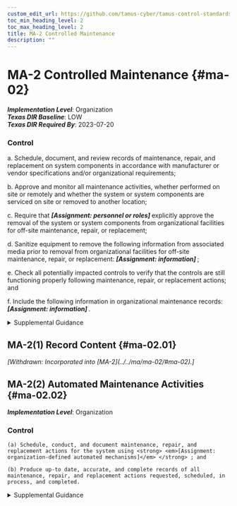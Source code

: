 ```yaml
---
custom_edit_url: https://github.com/tamus-cyber/tamus-control-standards/tree/main/content/tamus.edu/TAMUS_profile.xml
toc_min_heading_level: 2
toc_max_heading_level: 2
title: MA-2 Controlled Maintenance
description: ""
---
```


# MA-2 Controlled Maintenance {#ma-02}

_**Implementation Level**_: Organization\
_**Texas DIR Baseline**_: LOW\
_**Texas DIR Required By**_: 2023-07-20

### Control

a. Schedule, document, and review records of maintenance, repair, and replacement on system components in accordance with manufacturer or vendor specifications and/or organizational requirements;

b. Approve and monitor all maintenance activities, whether performed on site or remotely and whether the system or system components are serviced on site or removed to another location;

c. Require that <strong> <em>[Assignment: personnel or roles]</em> </strong> explicitly approve the removal of the system or system components from organizational facilities for off-site maintenance, repair, or replacement;

d. Sanitize equipment to remove the following information from associated media prior to removal from organizational facilities for off-site maintenance, repair, or replacement: <strong> <em>[Assignment: information]</em> </strong>;

e. Check all potentially impacted controls to verify that the controls are still functioning properly following maintenance, repair, or replacement actions; and

f. Include the following information in organizational maintenance records: <strong> <em>[Assignment: information]</em> </strong>.

<details>
  <summary>Supplemental Guidance</summary>

Controlling system maintenance addresses the information security aspects of the system maintenance program and applies to all types of maintenance to system components conducted by local or nonlocal entities. Maintenance includes peripherals such as scanners, copiers, and printers. Information necessary for creating effective maintenance records includes the date and time of maintenance, a description of the maintenance performed, names of the individuals or group performing the maintenance, name of the escort, and system components or equipment that are removed or replaced. Organizations consider supply chain-related risks associated with replacement components for systems.

</details>

## MA-2(1) Record Content {#ma-02.01}


<prop xmlns="http://csrc.nist.gov/ns/oscal/1.0" name="status" value="withdrawn">
               <em>[Withdrawn: Incorporated into [MA-2](../../ma/ma-02/#ma-02).]</em>
            </prop>
            

## MA-2(2) Automated Maintenance Activities {#ma-02.02}

_**Implementation Level**_: Organization

### Control

    (a) Schedule, conduct, and document maintenance, repair, and replacement actions for the system using <strong> <em>[Assignment: organization-defined automated mechanisms]</em> </strong> ; and

    (b) Produce up-to date, accurate, and complete records of all maintenance, repair, and replacement actions requested, scheduled, in process, and completed.

<details>
  <summary>Supplemental Guidance</summary>

The use of automated mechanisms to manage and control system maintenance programs and activities helps to ensure the generation of timely, accurate, complete, and consistent maintenance records.

</details>

